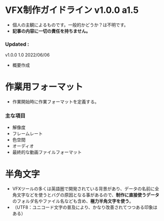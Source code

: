 # VFX制作ガイドライン v1.0.0 a1.5

- 個人の主観によるものです。一般的かどうか？は不明です。
- **記事の内容に一切の責任を持ちません。**


### Updated :
v1.0.0 1.0 2022/06/06
- 概要作成

# 作業用フォーマット
- 作業開始時に作業フォーマットを定義する。

### 主な項目
- 解像度
- フレームレート
- 色空間
- オーディオ
- 最終的な動画ファイルフォーマット

# 半角文字
- VFXツールの多くは英語圏で開発されている背景があり、データの名前に全角文字などを使うとバグの原因となる事があるので、**制作に直接使うデータ** のフォルダ名やファイル名なども含め、**極力半角文字を使う**。
- （UTF8：ユニコード文字の普及により、かなり改善されてつつある印象はある）